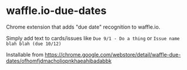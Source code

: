 # waffle.io-due-dates

Chrome extension that adds "due date" recognition to waffle.io.

Simply add text to cards/issues like `Due 9/1 - Do a thing` or `Issue name blah blah (due 10/12)`

Installable from https://chrome.google.com/webstore/detail/waffle-due-dates/ofhomfjdmacholiopnkhaeahibadabbk
